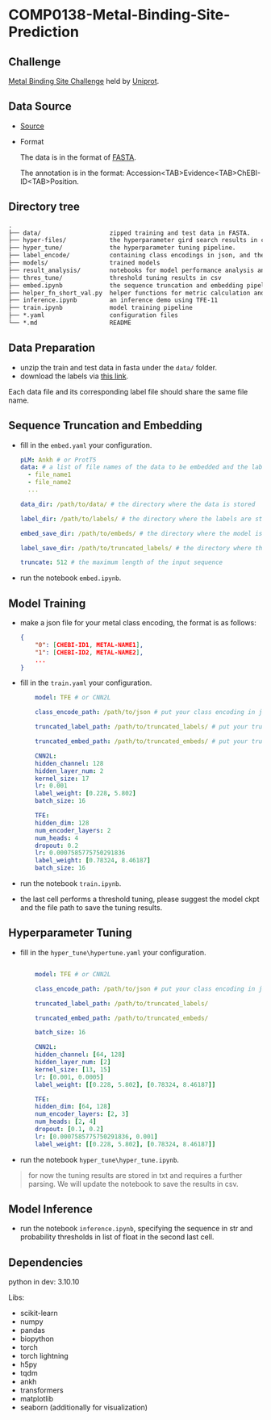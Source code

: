 # COMP0138-Metal-Binding-Site-Prediction

## Challenge

[Metal Binding Site Challenge](https://drive.google.com/drive/folders/1wQWuywtJPw70nzqjhN5r11F1Fk5DYawK) held by [Uniprot](https://www.uniprot.org/).

## Data Source

- [Source](https://ftp.ebi.ac.uk/pub/contrib/UniProt/prediction_challenges/1_metal_binding/)
- Format

  The data is in the format of [FASTA](https://en.wikipedia.org/wiki/FASTA_format).

  The annotation is in the format: Accession\<TAB\>Evidence\<TAB\>ChEBI-ID\<TAB\>Position.

## Directory tree

```txt
.
├── data/                   zipped training and test data in FASTA.
├── hyper-files/            the hyperparameter gird search results in csv.
├── hyper_tune/             the hyperparameter tuning pipeline.
├── label_encode/           containing class encodings in json, and the ChEBI-ID of the metal classes and metal-binding annotation file provided by UNiProt.
├── models/                 trained models
├── result_analysis/        notebooks for model performance analysis and visualization
├── thres_tune/             threshold tuning results in csv
├── embed.ipynb             the sequence truncation and embedding pipelines
├── helper_fn_short_val.py  helper functions for metric calculation and others
├── inference.ipynb         an inference demo using TFE-11
├── train.ipynb             model training pipeline
├── *.yaml                  configuration files
└── *.md                    README
```

## Data Preparation

- unzip the train and test data in fasta under the `data/` folder.
- download the labels via [this link](https://drive.google.com/drive/folders/17YSJRBH2Dx0wZo21pxW-LsG6NJQkiWcx?usp=sharing).

Each data file and its corresponding label file should share the same file name.

## Sequence Truncation and Embedding

- fill in the `embed.yaml` your configuration.

  ```yaml
  pLM: Ankh # or ProtT5
  data: # a list of file names of the data to be embedded and the label (use same name)
    - file_name1
    - file_name2
    ...

  data_dir: /path/to/data/ # the directory where the data is stored

  label_dir: /path/to/labels/ # the directory where the labels are stored

  embed_save_dir: /path/to/embeds/ # the directory where the model is saved

  label_save_dir: /path/to/truncated_labels/ # the directory where the labels are saved

  truncate: 512 # the maximum length of the input sequence

  ```

- run the notebook `embed.ipynb`.

## Model Training

- make a json file for your metal class encoding, the format is as follows:

  ```json
  {
      "0": [CHEBI-ID1, METAL-NAME1],
      "1": [CHEBI-ID2, METAL-NAME2],
      ...
  }

  ```

- fill in the `train.yaml` your configuration.

  ```yaml
      model: TFE # or CNN2L

      class_encode_path: /path/to/json # put your class encoding in json here

      truncated_label_path: /path/to/truncated_labels/ # put your truncated labels here, please split train positive and negative labels into separate files, name the pos one containing the keyword "pos" and "train" and the neg one containing the keyword "neg" and "train". The test label file should contain "test".

      truncated_embed_path: /path/to/truncated_embeds/ # put your truncated embeddings here, please split train positive and negative embeddings into separate files, name the pos one containing the keyword "pos" and "train" and the neg one containing the keyword "neg" and "train". The test embedding file should contain "test".

      CNN2L:
      hidden_channel: 128
      hidden_layer_num: 2
      kernel_size: 17
      lr: 0.001
      label_weight: [0.228, 5.802]
      batch_size: 16

      TFE:
      hidden_dim: 128
      num_encoder_layers: 2
      num_heads: 4
      dropout: 0.2
      lr: 0.0007585775750291836
      label_weight: [0.78324, 8.46187]
      batch_size: 16

  ```

- run the notebook `train.ipynb`.
- the last cell performs a threshold tuning, please suggest the model ckpt and the file path to save the tuning results.

## Hyperparameter Tuning

- fill in the `hyper_tune\hypertune.yaml` your configuration.

  ```yaml

      model: TFE # or CNN2L

      class_encode_path: /path/to/json # put your class encoding in json here

      truncated_label_path: /path/to/truncated_labels/

      truncated_embed_path: /path/to/truncated_embeds/

      batch_size: 16

      CNN2L:
      hidden_channel: [64, 128]
      hidden_layer_num: [2]
      kernel_size: [13, 15]
      lr: [0.001, 0.0005]
      label_weight: [[0.228, 5.802], [0.78324, 8.46187]]

      TFE:
      hidden_dim: [64, 128]
      num_encoder_layers: [2, 3]
      num_heads: [2, 4]
      dropout: [0.1, 0.2]
      lr: [0.0007585775750291836, 0.001]
      label_weight: [[0.228, 5.802], [0.78324, 8.46187]]


  ```

- run the notebook `hyper_tune\hyper_tune.ipynb`.

> for now the tuning results are stored in txt and requires a further parsing. We will update the notebook to save the results in csv.

## Model Inference

- run the notebook `inference.ipynb`, specifying the sequence in str and probability thresholds in list of float in the second last cell.

## Dependencies

python in dev: 3.10.10

Libs:

- scikit-learn
- numpy
- pandas
- biopython
- torch
- torch lightning
- h5py
- tqdm
- ankh
- transformers
- matplotlib
- seaborn (additionally for visualization)
